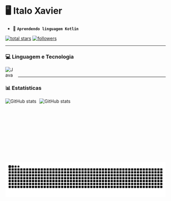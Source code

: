 # 🖥️ Italo Xavier

- 🌱 **`Aprendendo linguagem Kotlin`**

 <p align="left">
      <a href="https://github.com/ItaloXavierDS?tab=repositories&sort=stargazers">
         <img alt="total stars" title="Total stars on GitHub" src="https://custom-icon-badges.demolab.com/github/stars/ItaloXavierDS?color=55960c&style=for-the-badge&labelColor=488207&logo=star"/></a>
     <a href="https://github.com/ItaloXavierDS?tab=followers">
         <img alt="followers" title="Follow me on Github" src="https://custom-icon-badges.demolab.com/github/followers/ItaloXavierDS?color=236ad3&labelColor=1155ba&style=for-the-badge&logo=github&label=Follow&logoColor=white"/></a>
   </p>
   
   ---

### 💻 Linguagem e Tecnologia

<img align="left" alt="Java" width="30px" style="padding-right:10px;" src="https://cdn.jsdelivr.net/gh/devicons/devicon@latest/icons/kotlin/kotlin-original.svg" />

<br>

  ---

### 📊 Estatísticas 

 <img
  align="left"
  alt="GitHub stats"
  height="200"
  style="padding-right: 10px;"
  src="https://github-readme-stats.vercel.app/api?username=ItaloXavierDS&show_icons=true&theme=tokyonight&incluide_all_commides=true&locale=pt-br"
/>
<img
  align="left"
  alt="GitHub stats"
  height="200"
  style="padding-right: 10px;"
  src="https://github-readme-stats.vercel.app/api/top-langs/?username=ItaloXavierDS&theme=tokyonight&layout=compact&locale=pt-br"
/>

<div align-"center">
 
![snake gif](https://github.com/ItaloXavierDS/ItaloXavierDS/blob/output/github-contribution-grid-snake.svg)
</div>
